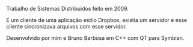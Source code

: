 Trabalho de Sistemas Distribuidos feito em 2009. 

É um cliente de uma aplicação estilo Dropbox, existia um servidor e esse cliente sincronizava arquivos com esse servidor. 

Desenvolvido por mim e Bruno Barbosa em C++ com QT para Symbian.
